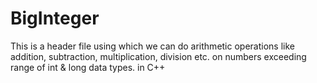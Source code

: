 # BigInteger

This is a header file using which we can do arithmetic operations like addition, subtraction, multiplication, division etc. on numbers exceeding range of int & long data types. in C++
